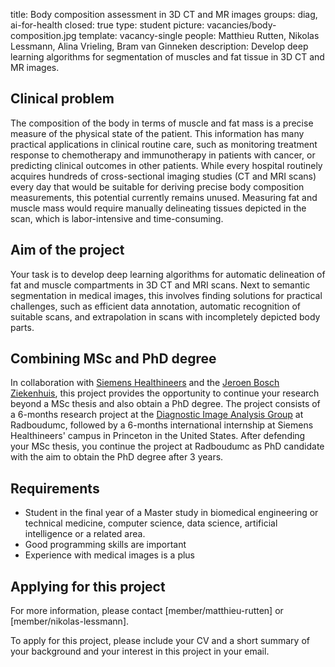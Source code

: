 title: Body composition assessment in 3D CT and MR images
groups: diag, ai-for-health
closed: true
type: student
picture: vacancies/body-composition.jpg
template: vacancy-single
people: Matthieu Rutten, Nikolas Lessmann, Alina Vrieling, Bram van Ginneken
description: Develop deep learning algorithms for segmentation of muscles and fat tissue in 3D CT and MR images.

## Clinical problem
The composition of the body in terms of muscle and fat mass is a precise measure of the physical state of the patient. This information has many practical applications in clinical routine care, such as monitoring treatment response to chemotherapy and immunotherapy in patients with cancer, or predicting clinical outcomes in other patients. While every hospital routinely acquires hundreds of cross-sectional imaging studies (CT and MRI scans) every day that would be suitable for deriving precise body composition measurements, this potential currently remains unused. Measuring fat and muscle mass would require manually delineating tissues depicted in the scan, which is labor-intensive and time-consuming.

## Aim of the project
Your task is to develop deep learning algorithms for automatic delineation of fat and muscle compartments in 3D CT and MRI scans. Next to semantic segmentation in medical images, this involves finding solutions for practical challenges, such as efficient data annotation, automatic recognition of suitable scans, and extrapolation in scans with incompletely depicted body parts.

## Combining MSc and PhD degree
In collaboration with [Siemens Healthineers](https://www.siemens-healthineers.com/) and the [Jeroen Bosch Ziekenhuis](https://www.jeroenboschziekenhuis.nl/), this project provides the opportunity to continue your research beyond a MSc thesis and also obtain a PhD degree. The project consists of a 6-months research project at the [Diagnostic Image Analysis Group](https://diagnijmegen.nl/) at Radboudumc, followed by a 6-months international internship at Siemens Healthineers' campus in Princeton in the United States. After defending your MSc thesis, you continue the project at Radboudumc as PhD candidate with the aim to obtain the PhD degree after 3 years.

## Requirements
- Student in the final year of a Master study in biomedical engineering or technical medicine, computer science, data science, artificial intelligence or a related area.
- Good programming skills are important
- Experience with medical images is a plus

## Applying for this project
For more information, please contact [member/matthieu-rutten] or [member/nikolas-lessmann].

To apply for this project, please include your CV and a short summary of your background and your interest in this project in your email.
